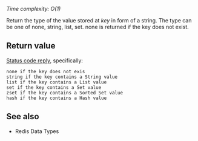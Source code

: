 

_Time complexity: O(1)_

Return the type of the value stored at _key_ in form of a
string. The type can be one of none, string, list, set.
none is returned if the key does not exist.

## Return value

[Status code reply][1], specifically:

	none if the key does not exis
	string if the key contains a String value
	list if the key contains a List value
	set if the key contains a Set value
	zset if the key contains a Sorted Set value
	hash if the key contains a Hash value

## See also

* Redis Data Types



[1]: /p/redis/wiki/ReplyTypes
